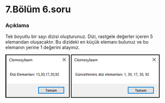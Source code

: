 # 7.Bölüm 6.soru

### Açıklama

Tek boyutlu bir sayı dizisi oluşturunuz. Dizi, rastgele değerler içeren 5 elemandan oluşacaktır. Bu dizideki en küçük elemanı bulunuz ve bu elemanın yerine 1 değerini atayınız.

![Bolum 7-Soru 6- Çıktı 1](Bolum7_6_Cikti1.png)
![Bolum 7-Soru 6- Çıktı 2](Bolum7_6_Cikti2.png)